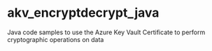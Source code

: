 # akv_encryptdecrypt_java
Java code samples to use the Azure Key Vault Certificate to perform cryptographic operations on data

